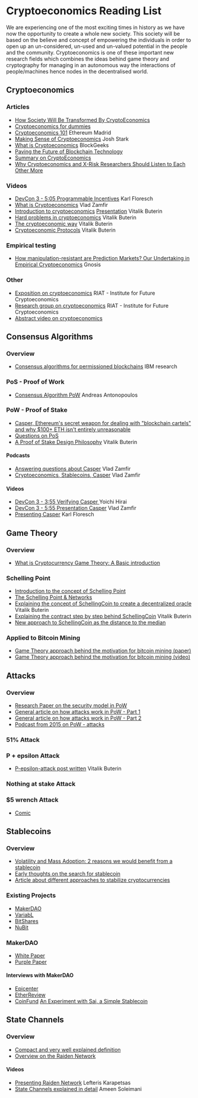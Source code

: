 # Cryptoeconomics Reading List

We are experiencing one of the most exciting times in history as we have now the opportunity to create a whole new society. This society will be based on the believe and concept of empowering the individuals in order to open up an un-considered, un-used and un-valued potential in the people and the community. Cryptoeconomics is one of these important new research fields which combines the ideas behind game theory and cryptography for managing in an autonomous way the interactions of people/machines hence nodes in the decentralised world.

## Cryptoeconomics

### Articles

* [How Society Will Be Transformed By CryptoEconomics](https://media.comakery.com/how-society-will-be-transformed-by-crypto-economics-b02b6765ca8c)
* [Cryptoeconomics for dummies](https://medium.com/@j32804/cryptoeconomics-for-dummies-part-0-7172efa81507)
* [Cryptoeconomics 101](http://slides.com/ethereummadrid/cryptoeconomics101-stablecoin#/) Ethereum Madrid
* [Making Sense of Cryptoeconomics](https://medium.com/@jjmstark/making-sense-of-cryptoeconomics-c6455776669) Josh Stark
* [What is Cryptoeconomics](https://blockgeeks.com/guides/what-is-cryptoeconomics/) BlockGeeks
* [Paving the Future of Blockchain Technology](https://hackernoon.com/cryptoeconomics-paving-the-future-of-blockchain-technology-13b04dab971)
* [Summary on CryptoEconomics](https://medium.com/@jjmstark/making-sense-of-cryptoeconomics-c6455776669)
* [Why Cryptoeconomics and X-Risk Researchers Should Listen to Each Other More](https://medium.com/@VitalikButerin/why-cryptoeconomics-and-x-risk-researchers-should-listen-to-each-other-more-a2db72b3e86b)

### Videos

* [DevCon 3 - 5:05 Programmable Incentives](https://www.youtube.com/watch?v=Yo9o5nDTAAQ) Karl Floresch
* [What is Cryptoeconomics](https://www.youtube.com/watch?v=9lw3s7iGUXQ) Vlad Zamfir
* [Introduction to cryptoeconomics](https://www.youtube.com/watch?v=pKqdjaH1dRo)
[Presentation](https://edcon.io/ppt/one/Vitalik%20Buterin_Introduction%20to%20Cryptoeconomics_EDCON.pdf) Vitalik Buterin
* [Hard problems in cryptoeconomics](https://www.youtube.com/watch?v=p5qwbOkCZSc&t=2316s) Vitalik Buterin
* [The cryptoeconomic way](https://www.youtube.com/watch?v=ZH9nMKIHfAE) Vitalik Buterin
* [Cryptoeconomic Protocols](https://www.slideshare.net/ethereum/vitalik-buterin-cryptoeconomic-protocols-in-the-context-of-wider-society) Vitalik Buterin

### Empirical testing

* [How manipulation-resistant are Prediction Markets? Our Undertaking in Empirical Cryptoeconomics](https://blog.gnosis.pm/how-manipulation-resistant-are-prediction-markets-710e14033d62) Gnosis

### Other

* [Exposition on cryptoeconomics](https://www.mqw.at/en/program//programmdetail/crypto-economic-artefacts-1/) RIAT - Institute for Future Cryptoeconomics
* [Research group on cryptoeconomics](https://riat.at/Cryptoeconomics/) RIAT - Institute for Future Cryptoeconomics
* [Abstract video on cryptoeconomics](https://www.reddit.com/r/ethtrader/comments/6xp7q5/i_think_i_seriously_just_figured_out_all_of/?st=J74IGNOF&sh=c06637cb)

## Consensus Algorithms

### Overview

* [Consensus algorithms for permissioned blockchains](https://arxiv.org/pdf/1707.01873.pdf) IBM research

### PoS - Proof of Work

* [Consensus Algorithm PoW](https://www.youtube.com/watch?v=fw3WkySh_Ho&t=3606s) Andreas Antonopoulos

### PoW - Proof of Stake   

* [Casper, Ethereum's secret weapon for dealing with "blockchain cartels" and why $100+ ETH isn't entirely unreasonable](  https://steemit.com/ethereum/@dana-edwards/casper-ethereum-s-secret-weapon-for-dealing-with-blockchain-cartels-and-why-usd100-eth-isn-t-entirely-unreasonable)
* [Questions on PoS](https://github.com/ethereum/wiki/wiki/Proof-of-Stake-FAQ)
* [A Proof of Stake Design Philosophy](https://medium.com/@VitalikButerin/a-proof-of-stake-design-philosophy-506585978d51) Vitalik Buterin

#### Podcasts

* [Answering questions about Casper](https://etherreview.info/the-ether-review-2-vlad-zamfir-28f95afc8a3c) Vlad Zamfir
* [Cryptoeconomics, Stablecoins, Casper](https://softwareengineeringdaily.com/2017/10/28/cryptoeconomics-with-vlad-zamfir/) Vlad Zamfir

#### Videos

* [DevCon 3 - 3:55 Verifying Casper ](https://www.youtube.com/watch?v=Yo9o5nDTAAQ) Yoichi Hirai
* [DevCon 3 - 5:55 Presentation Casper](https://www.youtube.com/watch?v=Yo9o5nDTAAQ) Vlad Zamfir
* [Presenting Casper](https://www.youtube.com/watch?v=MyDocEQfBGA) Karl Floresch

## Game Theory

### Overview

* [What is Cryptocurrency Game Theory: A Basic introduction](https://blockgeeks.com/guides/cryptocurrency-game-theory/)

### Schelling Point

* [Introduction to the concept of Schelling Point](http://wisdomofcrowds.blogspot.com.es/2010/02/chapter-five-part-iii.html)
* [The Schelling Point & Networks](https://media.consensys.net/hashtag-markets-mashing-together-reddit-schelling-points-tokenisation-autonomous-organisations-ceec3cd3baf0)
* [Explaining the concept of SchellingCoin to create a decentralized oracle](https://blog.ethereum.org/2014/03/28/schellingcoin-a-minimal-trust-universal-data-feed/) Vitalik Buterin
* [Explaining the contract step by step behind SchellingCoin](https://blog.ethereum.org/2014/06/30/advanced-contract-programming-example-schellingcoin/) Vitalik Buterin
* [New approach to SchellingCoin as the distance to the median](https://medium.com/@roman.brodetski/introducing-oracul-decentralized-oracle-data-feed-solution-for-ethereum-5cab1ca8bb64)

### Applied to Bitcoin Mining

* [Game Theory approach behind the motivation for bitcoin mining (paper)](http://ledger.pitt.edu/ojs/index.php/ledger/article/view/96/67)
* [Game Theory approach behind the motivation for bitcoin mining (video)](https://www.youtube.com/watch?v=_VANRj3WpdY)

## Attacks

### Overview

* [Research Paper on the security model in PoW](https://eprint.iacr.org/2016/555.pdf)
* [General article on how attacks work in PoW - Part 1](https://medium.com/@chrshmmmr/an-introduction-to-understanding-attacks-and-dishonesty-on-proof-of-work-blockchains-9e7f547ed4c8)
* [General article on how attacks work in PoW - Part 2](https://medium.com/@chrshmmmr/a-guide-to-dishonesty-on-pow-blockchains-when-does-double-spending-pays-off-4f1994074b52)
* [Podcast from 2015 on PoW - attacks](https://letstalkbitcoin.com/blog/post/epicenter-bitcoin-68-kamikaze-attack-block-halving-and-the-perils-of-proof-of-work)

### 51% Attack

### P + epsilon Attack  

* [P-epsilon-attack post written](https://blog.ethereum.org/2015/01/28/p-epsilon-attack/) Vitalik Buterin

### Nothing at stake Attack  

### $5 wrench Attack

* [Comic](https://xkcd.com/538/)

## Stablecoins

### Overview

* [Volatility and Mass Adoption: 2 reasons we would benefit from a stablecoin](https://medium.com/topl-blog/dangerous-volatility-and-why-we-need-a-stable-cryptocurrency-6d66dcd605f8)
* [Early thoughts on the search for stablecoin](https://blog.ethereum.org/2014/11/11/search-stable-cryptocurrency/)
* [Article about different approaches to stabilize cryptocurrencies](https://venturebeat.com/2017/06/17/heres-how-we-start-to-stabilize-bitcoin-ethereum/)

### Existing Projects

* [MakerDAO](https://makerdao.com)
* [VariabL](https://variabl.io)
* [BitShares](https://bitshares.org)
* [NuBit](https://www.nubits.com)

### MakerDAO

* [White Paper](https://github.com/makerdao/docs/blob/master/Dai.md)
* [Purple Paper](http://stablecoin.technology/purple.pdf)

#### Interviews with MakerDAO

* [Epicenter](https://soundcloud.com/epicenterbitcoin/eb-124)
* [EtherReview](https://soundcloud.com/arthurfalls/the-ether-review-20-maker-the)
* [CoinFund](https://youtu.be/ZggkzPJ5Yt4)
[An Experiment with Sai, a Simple Stablecoin](https://blog.makerdao.com/2017/06/05/introducing-sai/)

## State Channels

### Overview

* [Compact and very well explained definition](http://www.jeffcoleman.ca/state-channels/)
* [Overview on the Raiden Network](https://hackernoon.com/raiden-network-developer-preview-dad83ec3fc23)

#### Videos

* [Presenting Raiden Network](https://www.youtube.com/watch?v=JuVP4iDVkoQ&index=4&list=PLaM7G4Llrb7wPiT2G75tj2JQr8qg6P5hi) Lefteris Karapetsas
* [State Channels explained in detail](https://www.youtube.com/watch?v=MEL50CVOcH4) Ameen Soleimani
